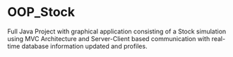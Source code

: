 # OOP_Stock
Full Java Project with graphical application consisting of a Stock simulation using MVC Architecture and Server-Client based communication with real-time database information updated and profiles. 
